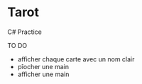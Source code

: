 # Tarot
C# Practice

TO DO 
- afficher chaque carte avec un nom clair 
- pîocher une main 
- afficher une main 
